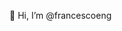 👋 Hi, I’m @francescoeng

<!---
francescoeng/francescoeng is a ✨ special ✨ repository because its `README.md` (this file) appears on your GitHub profile.
You can click the Preview link to take a look at your changes.
--->
